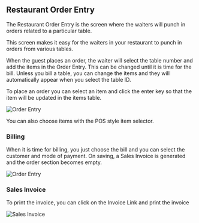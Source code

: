 ## Restaurant Order Entry

The Restaurant Order Entry is the screen where the waiters will punch in orders related to a particular table.

This screen makes it easy for the waiters in your restaurant to punch in orders from various tables.

When the guest places an order, the waiter will select the table number and add the items in the Order Entry. This can be changed until it is time for the bill. Unless you bill a table, you can change the items and they will automatically appear when you select the table ID.

To place an order you can select an item and click the enter key so that the item will be updated in the items table.

![Order Entry](https://docs.erpnext.com/files/order-entry.png)

You can also choose items with the POS style item selector.

### Billing

When it is time for billing, you just choose the bill and you can select the customer and mode of payment. On saving, a Sales Invoice is generated and the order section becomes empty.

![Order Entry](https://docs.erpnext.com/files/order-entry-bill.png)

### Sales Invoice

To print the invoice, you can click on the Invoice Link and print the invoice

![Sales Invoice](https://docs.erpnext.com/files/restaurant-invoice.png)